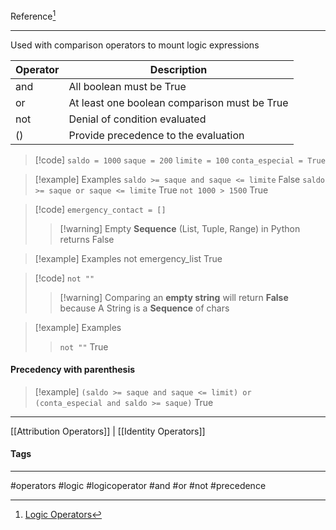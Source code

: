 Reference[^1]
***
Used with comparison operators to mount logic expressions

|Operator|Description |
|--------|-----------|
|and| All boolean must be True|
|or| At least one boolean comparison must be True|
|not|Denial of condition evaluated|
|()|Provide precedence to the evaluation|

> [!code]
> `saldo = 1000`
> `saque = 200`
> `limite = 100`
> `conta_especial = True`

> [!example] Examples
> `saldo >= saque and saque <= limite`
> False
> `saldo >= saque or saque <= limite`
> True
> `not 1000 > 1500`
> True


> [!code]
> `emergency_contact = []`
> >[!warning] Empty **Sequence** (List, Tuple, Range) in Python returns False

> [!example] Examples
> not emergency_list
> True
> 


>[!code]
>`not ""`
>>[!warning] Comparing an **empty string** will return **False** because
>>A String is a **Sequence** of chars
> 
> 

> [!example] Examples
> > `not ""`
> True

#### Precedency with parenthesis

> [!example]
> `(saldo >= saque and saque <= limit) or `
> `(conta_especial and saldo >= saque)`
> True

***
[[Attribution Operators]] | [[Identity Operators]]





#### Tags
***
#operators #logic #logicoperator #and #or #not #precedence

[^1]: [Logic Operators](https://github.com/digitalinnovationone/trilha-python-dio/blob/main/00%20-%20Fundamentos/operadores_logicos.py)